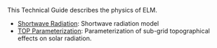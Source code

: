 This Technical Guide describes the physics of ELM.

- [Shortwave Radiation](shortwave_radiation.md): Shortwave radiation model
- [TOP Parameterization](top_solar_parameterization.md): Parameterization of sub-grid topographical effects on solar radiation.

